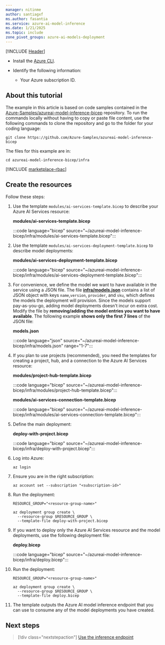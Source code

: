 ```yaml
---
manager: nitinme
author: santiagxf
ms.author: fasantia 
ms.service: azure-ai-model-inference
ms.date: 1/21/2025
ms.topic: include
zone_pivot_groups: azure-ai-models-deployment
---
```


[!INCLUDE [Header](intro.md)]

* Install the [Azure CLI](/cli/azure/).

* Identify the following information:

  * Your Azure subscription ID.

## About this tutorial

The example in this article is based on code samples contained in the [Azure-Samples/azureai-model-inference-bicep](https://github.com/Azure-Samples/azureai-model-inference-bicep) repository. To run the commands locally without having to copy or paste file content, use the following commands to clone the repository and go to the folder for your coding language:

```azurecli
git clone https://github.com/Azure-Samples/azureai-model-inference-bicep
```

The files for this example are in:

```azurecli
cd azureai-model-inference-bicep/infra
```

[!INCLUDE [marketplace-rbac](../includes/configure-marketplace/rbac.md)]

## Create the resources

Follow these steps:

1. Use the template `modules/ai-services-template.bicep` to describe your Azure AI Services resource:

    __modules/ai-services-template.bicep__

    :::code language="bicep" source="~/azureai-model-inference-bicep/infra/modules/ai-services-template.bicep":::

2. Use the template `modules/ai-services-deployment-template.bicep` to describe model deployments:

    __modules/ai-services-deployment-template.bicep__

    :::code language="bicep" source="~/azureai-model-inference-bicep/infra/modules/ai-services-deployment-template.bicep":::

3. For convenience, we define the model we want to have available in the service using a JSON file. The file [__infra/models.json__](https://github.com/Azure-Samples/azureai-model-inference-bicep/blob/main/infra/models.json) contains a list of JSON object with keys `name`,`version`, `provider`, and `sku`, which defines the models the deployment will provision. Since the models support pay-as-you-go, adding model deployments doesn't incur on extra cost. Modify the file by **removing/adding the model entries you want to have available**. The following example **shows only the first 7 lines** of the JSON file:

    __models.json__

    :::code language="json" source="~/azureai-model-inference-bicep/infra/models.json" range="1-7":::

4. If you plan to use projects (recommended), you need the templates for creating a project, hub, and a connection to the Azure AI Services resource:

    __modules/project-hub-template.bicep__

    :::code language="bicep" source="~/azureai-model-inference-bicep/infra/modules/project-hub-template.bicep":::

    __modules/ai-services-connection-template.bicep__

    :::code language="bicep" source="~/azureai-model-inference-bicep/infra/modules/ai-services-connection-template.bicep":::

1. Define the main deployment:

    __deploy-with-project.bicep__

    :::code language="bicep" source="~/azureai-model-inference-bicep/infra/deploy-with-project.bicep":::

2. Log into Azure:

    ```azurecli
    az login
    ```

3. Ensure you are in the right subscription:

    ```azurecli
    az account set --subscription "<subscription-id>"
    ```

4. Run the deployment:

    ```azurecli
    RESOURCE_GROUP="<resource-group-name>"
    
    az deployment group create \
      --resource-group $RESOURCE_GROUP \
      --template-file deploy-with-project.bicep
    ```

5. If you want to deploy only the Azure AI Services resource and the model deployments, use the following deployment file:

    __deploy.bicep__

    :::code language="bicep" source="~/azureai-model-inference-bicep/infra/deploy.bicep":::

6. Run the deployment:

    ```azurecli
    RESOURCE_GROUP="<resource-group-name>"
    
    az deployment group create \
      --resource-group $RESOURCE_GROUP \
      --template-file deploy.bicep
    ```

7. The template outputs the Azure AI model inference endpoint that you can use to consume any of the model deployments you have created.

## Next steps

> [!div class="nextstepaction"]
> [Use the inference endpoint](../../how-to/inference.md)
